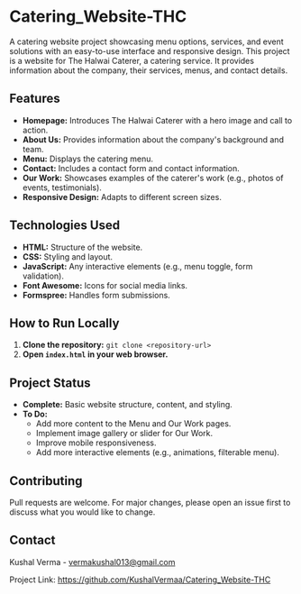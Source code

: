 # Catering_Website-THC
A catering website project showcasing menu options, services, and event solutions with an easy-to-use interface and responsive design.
This project is a website for The Halwai Caterer, a catering service. It provides information about the company, their services, menus, and contact details.

## Features

* **Homepage:** Introduces The Halwai Caterer with a hero image and call to action.
* **About Us:** Provides information about the company's background and team.
* **Menu:**  Displays the catering menu.
* **Contact:**  Includes a contact form and contact information.
* **Our Work:** Showcases examples of the caterer's work (e.g., photos of events, testimonials).
* **Responsive Design:**  Adapts to different screen sizes.

## Technologies Used

* **HTML:**  Structure of the website.
* **CSS:**  Styling and layout.
* **JavaScript:**  Any interactive elements (e.g., menu toggle, form validation).
* **Font Awesome:**  Icons for social media links.
* **Formspree:**  Handles form submissions.

  

## How to Run Locally

1. **Clone the repository:** `git clone <repository-url>`
2. **Open `index.html` in your web browser.**

## Project Status

* **Complete:** Basic website structure, content, and styling.
* **To Do:** 
    * Add more content to the Menu and Our Work pages.
    * Implement image gallery or slider for Our Work.
    * Improve mobile responsiveness.
    * Add more interactive elements (e.g., animations, filterable menu).


## Contributing

Pull requests are welcome. For major changes, please open an issue first to discuss what you would like to change.


## Contact

Kushal Verma - vermakushal013@gmail.com

Project Link: https://github.com/KushalVermaa/Catering_Website-THC
